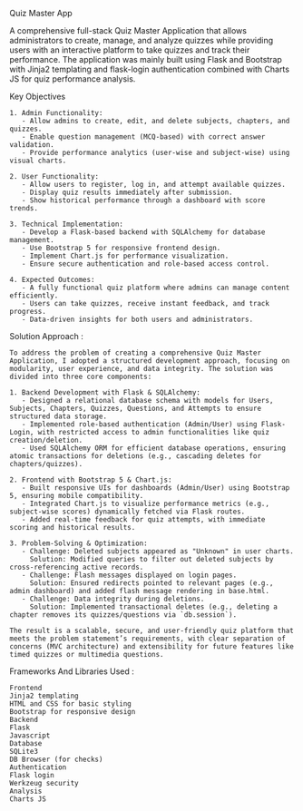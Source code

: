 Quiz Master App 

A comprehensive full-stack Quiz Master Application that allows administrators to create, manage, and analyze quizzes while providing users with an interactive platform to take quizzes and track their performance. The application was mainly built using Flask and Bootstrap with Jinja2 templating and flask-login authentication combined with Charts JS for quiz performance analysis.

Key Objectives 

    1. Admin Functionality: 
       - Allow admins to create, edit, and delete subjects, chapters, and quizzes.  
       - Enable question management (MCQ-based) with correct answer validation.  
       - Provide performance analytics (user-wise and subject-wise) using visual charts.  
    
    2. User Functionality:
       - Allow users to register, log in, and attempt available quizzes.  
       - Display quiz results immediately after submission.  
       - Show historical performance through a dashboard with score trends.  
    
    3. Technical Implementation:
       - Develop a Flask-based backend with SQLAlchemy for database management.  
       - Use Bootstrap 5 for responsive frontend design.  
       - Implement Chart.js for performance visualization.  
       - Ensure secure authentication and role-based access control.  
    
    4. Expected Outcomes:
       - A fully functional quiz platform where admins can manage content efficiently.  
       - Users can take quizzes, receive instant feedback, and track progress.  
       - Data-driven insights for both users and administrators.  



Solution Approach : 

    To address the problem of creating a comprehensive Quiz Master Application, I adopted a structured development approach, focusing on modularity, user experience, and data integrity. The solution was divided into three core components:  
    
    1. Backend Development with Flask & SQLAlchemy:  
       - Designed a relational database schema with models for Users, Subjects, Chapters, Quizzes, Questions, and Attempts to ensure structured data storage.  
       - Implemented role-based authentication (Admin/User) using Flask-Login, with restricted access to admin functionalities like quiz creation/deletion.  
       - Used SQLAlchemy ORM for efficient database operations, ensuring atomic transactions for deletions (e.g., cascading deletes for chapters/quizzes).  
    
    2. Frontend with Bootstrap 5 & Chart.js:  
       - Built responsive UIs for dashboards (Admin/User) using Bootstrap 5, ensuring mobile compatibility.  
       - Integrated Chart.js to visualize performance metrics (e.g., subject-wise scores) dynamically fetched via Flask routes.  
       - Added real-time feedback for quiz attempts, with immediate scoring and historical results.  
    
    3. Problem-Solving & Optimization:  
       - Challenge: Deleted subjects appeared as "Unknown" in user charts.  
         Solution: Modified queries to filter out deleted subjects by cross-referencing active records.  
       - Challenge: Flash messages displayed on login pages.  
         Solution: Ensured redirects pointed to relevant pages (e.g., admin dashboard) and added flash message rendering in base.html.  
       - Challenge: Data integrity during deletions.  
         Solution: Implemented transactional deletes (e.g., deleting a chapter removes its quizzes/questions via `db.session`).  
    
    The result is a scalable, secure, and user-friendly quiz platform that meets the problem statement’s requirements, with clear separation of concerns (MVC architecture) and extensibility for future features like timed quizzes or multimedia questions.


Frameworks And Libraries Used : 

    Frontend
    Jinja2 templating
    HTML and CSS for basic styling
    Bootstrap for responsive design
    Backend
    Flask
    Javascript
    Database
    SQLite3
    DB Browser (for checks)
    Authentication
    Flask login
    Werkzeug security
    Analysis
    Charts JS
